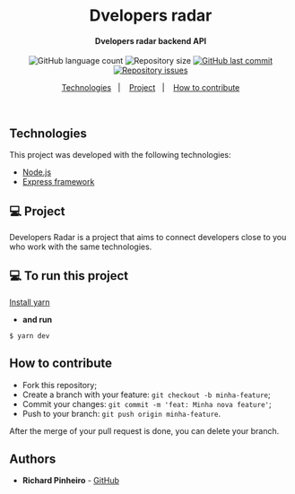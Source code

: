 <h1 align="center">
   Dvelopers radar
</h1>

<h4 align="center">
  Dvelopers radar backend API
</h4>

<p align="center">
  <img alt="GitHub language count" src="https://img.shields.io/github/languages/count/Rocketseat/semana-omnistack-10">

  <img alt="Repository size" src="https://img.shields.io/github/repo-size/Rocketseat/semana-omnistack-10">
  
  <a href="https://github.com/Rocketseat/semana-omnistack-10/commits/master">
    <img alt="GitHub last commit" src="https://img.shields.io/github/last-commit/Rocketseat/semana-omnistack-10">
  </a>

  <a href="https://github.com/Rocketseat/semana-omnistack-10/issues">
    <img alt="Repository issues" src="https://img.shields.io/github/issues/Rocketseat/semana-omnistack-10">
  </a>
</p>

<p align="center">
  <a href="#tecnologias">Technologies</a>&nbsp;&nbsp;&nbsp;|&nbsp;&nbsp;&nbsp;
  <a href="#-project">Project</a>&nbsp;&nbsp;&nbsp;|&nbsp;&nbsp;&nbsp;
  <a href="#How-to-contribute">How to contribute</a>
</p>

<br>

## Technologies

This project was developed with the following technologies:

- [Node.js](https://nodejs.org/en/)
- [Express framework](https://expressjs.com/)

## 💻 Project

Developers Radar is a project that aims to connect developers close to you who work with the same technologies.

## 💻 To run this project

[Install yarn](https://classic.yarnpkg.com/en/docs/install)

* **and run**

`$ yarn dev`

## How to contribute

- Fork this repository;
- Create a branch with your feature: `git checkout -b minha-feature`;
- Commit your changes: `git commit -m 'feat: Minha nova feature'`;
- Push to your branch: `git push origin minha-feature`.

After the merge of your pull request is done, you can delete your branch.

## Authors

* **Richard Pinheiro** - [GitHub](https://github.com/RichardPinheiro)